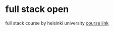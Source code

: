# full stack open

full stack course by helsinki university [course link](https://fullstackopen.com)
